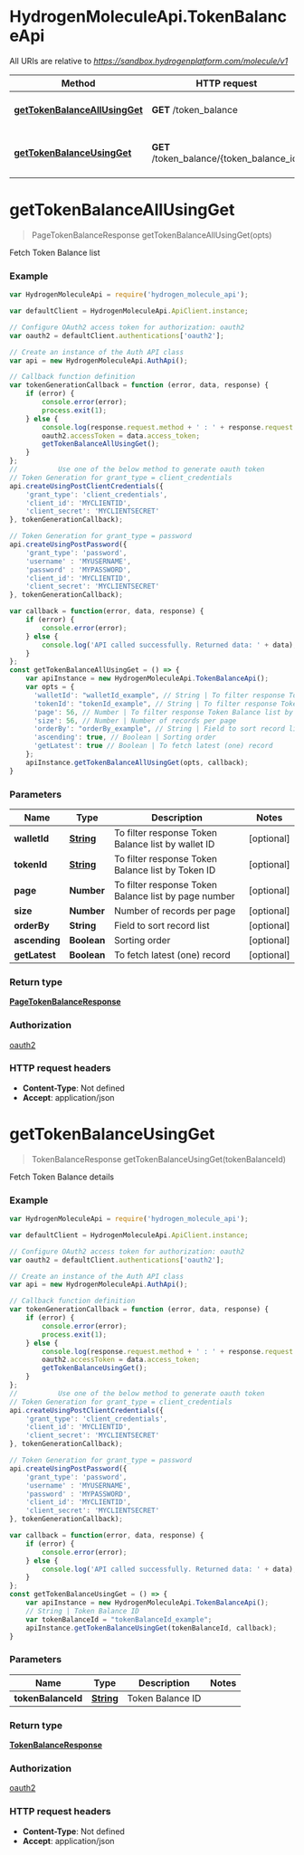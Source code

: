 # HydrogenMoleculeApi.TokenBalanceApi

All URIs are relative to *https://sandbox.hydrogenplatform.com/molecule/v1*

Method | HTTP request | Description
------------- | ------------- | -------------
[**getTokenBalanceAllUsingGet**](TokenBalanceApi.md#getTokenBalanceAllUsingGet) | **GET** /token_balance | Fetch Token Balance list
[**getTokenBalanceUsingGet**](TokenBalanceApi.md#getTokenBalanceUsingGet) | **GET** /token_balance/{token_balance_id} | Fetch Token Balance details


<a name="getTokenBalanceAllUsingGet"></a>
# **getTokenBalanceAllUsingGet**
> PageTokenBalanceResponse getTokenBalanceAllUsingGet(opts)

Fetch Token Balance list

### Example
```javascript
var HydrogenMoleculeApi = require('hydrogen_molecule_api');

var defaultClient = HydrogenMoleculeApi.ApiClient.instance;

// Configure OAuth2 access token for authorization: oauth2
var oauth2 = defaultClient.authentications['oauth2'];

// Create an instance of the Auth API class
var api = new HydrogenMoleculeApi.AuthApi();

// Callback function definition
var tokenGenerationCallback = function (error, data, response) {
    if (error) {
        console.error(error);
        process.exit(1);
    } else {
        console.log(response.request.method + ' : ' + response.request.url + '\n' + 'Output: ' + JSON.stringify(data, null, '\t') + '\n');
        oauth2.accessToken = data.access_token;
        getTokenBalanceAllUsingGet();
    }
};
//          Use one of the below method to generate oauth token        
// Token Generation for grant_type = client_credentials
api.createUsingPostClientCredentials({
    'grant_type': 'client_credentials',
    'client_id': 'MYCLIENTID',
    'client_secret': 'MYCLIENTSECRET'
}, tokenGenerationCallback);

// Token Generation for grant_type = password
api.createUsingPostPassword({
    'grant_type': 'password',
    'username' : 'MYUSERNAME',
    'password' : 'MYPASSWORD',
    'client_id': 'MYCLIENTID',
    'client_secret': 'MYCLIENTSECRET'
}, tokenGenerationCallback);

var callback = function(error, data, response) {
    if (error) {
        console.error(error);
    } else {
        console.log('API called successfully. Returned data: ' + data);
    }
};
const getTokenBalanceAllUsingGet = () => {
    var apiInstance = new HydrogenMoleculeApi.TokenBalanceApi();
    var opts = { 
      'walletId': "walletId_example", // String | To filter response Token Balance list by wallet ID
      'tokenId': "tokenId_example", // String | To filter response Token Balance list by Token ID
      'page': 56, // Number | To filter response Token Balance list by page number
      'size': 56, // Number | Number of records per page
      'orderBy': "orderBy_example", // String | Field to sort record list
      'ascending': true, // Boolean | Sorting order
      'getLatest': true // Boolean | To fetch latest (one) record
    };
    apiInstance.getTokenBalanceAllUsingGet(opts, callback);
}
```

### Parameters

Name | Type | Description  | Notes
------------- | ------------- | ------------- | -------------
 **walletId** | [**String**](.md)| To filter response Token Balance list by wallet ID | [optional] 
 **tokenId** | [**String**](.md)| To filter response Token Balance list by Token ID | [optional] 
 **page** | **Number**| To filter response Token Balance list by page number | [optional] 
 **size** | **Number**| Number of records per page | [optional] 
 **orderBy** | **String**| Field to sort record list | [optional] 
 **ascending** | **Boolean**| Sorting order | [optional] 
 **getLatest** | **Boolean**| To fetch latest (one) record | [optional] 

### Return type

[**PageTokenBalanceResponse**](PageTokenBalanceResponse.md)

### Authorization

[oauth2](../README.md#oauth2)

### HTTP request headers

 - **Content-Type**: Not defined
 - **Accept**: application/json

<a name="getTokenBalanceUsingGet"></a>
# **getTokenBalanceUsingGet**
> TokenBalanceResponse getTokenBalanceUsingGet(tokenBalanceId)

Fetch Token Balance details

### Example
```javascript
var HydrogenMoleculeApi = require('hydrogen_molecule_api');

var defaultClient = HydrogenMoleculeApi.ApiClient.instance;

// Configure OAuth2 access token for authorization: oauth2
var oauth2 = defaultClient.authentications['oauth2'];

// Create an instance of the Auth API class
var api = new HydrogenMoleculeApi.AuthApi();

// Callback function definition
var tokenGenerationCallback = function (error, data, response) {
    if (error) {
        console.error(error);
        process.exit(1);
    } else {
        console.log(response.request.method + ' : ' + response.request.url + '\n' + 'Output: ' + JSON.stringify(data, null, '\t') + '\n');
        oauth2.accessToken = data.access_token;
        getTokenBalanceUsingGet();
    }
};
//          Use one of the below method to generate oauth token        
// Token Generation for grant_type = client_credentials
api.createUsingPostClientCredentials({
    'grant_type': 'client_credentials',
    'client_id': 'MYCLIENTID',
    'client_secret': 'MYCLIENTSECRET'
}, tokenGenerationCallback);

// Token Generation for grant_type = password
api.createUsingPostPassword({
    'grant_type': 'password',
    'username' : 'MYUSERNAME',
    'password' : 'MYPASSWORD',
    'client_id': 'MYCLIENTID',
    'client_secret': 'MYCLIENTSECRET'
}, tokenGenerationCallback);

var callback = function(error, data, response) {
    if (error) {
        console.error(error);
    } else {
        console.log('API called successfully. Returned data: ' + data);
    }
};
const getTokenBalanceUsingGet = () => {
    var apiInstance = new HydrogenMoleculeApi.TokenBalanceApi();
    // String | Token Balance ID
    var tokenBalanceId = "tokenBalanceId_example"; 
    apiInstance.getTokenBalanceUsingGet(tokenBalanceId, callback);
}
```

### Parameters

Name | Type | Description  | Notes
------------- | ------------- | ------------- | -------------
 **tokenBalanceId** | [**String**](.md)| Token Balance ID | 

### Return type

[**TokenBalanceResponse**](TokenBalanceResponse.md)

### Authorization

[oauth2](../README.md#oauth2)

### HTTP request headers

 - **Content-Type**: Not defined
 - **Accept**: application/json

